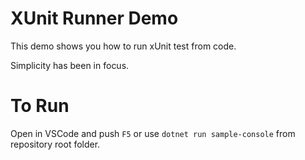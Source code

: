 # XUnit Runner Demo
This demo shows you how to run xUnit test from code.

Simplicity has been in focus.

# To Run
Open in VSCode and push `F5` or use `dotnet run sample-console` from repository root folder.